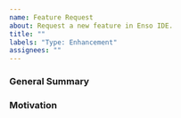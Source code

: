 ```yaml
---
name: Feature Request
about: Request a new feature in Enso IDE.
title: ""
labels: "Type: Enhancement"
assignees: ""
---
```


<!--
Please ensure that you check the latest version of Enso IDE to see if your feature
has been implemented.
-->

### General Summary

<!--
- Describe the feature you are requesting.
-->

### Motivation

<!--
- A description of the motivation for adding this feature to Enso IDE.
- Ideally this would include use-cases that support the feature.
-->
